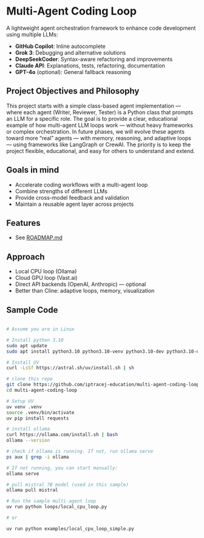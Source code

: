 # Multi-Agent Coding Loop

A lightweight agent orchestration framework to enhance code development using multiple LLMs:

- **GitHub Copilot**: Inline autocomplete
- **Grok 3**: Debugging and alternative solutions
- **DeepSeekCoder**: Syntax-aware refactoring and improvements
- **Claude API**: Explanations, tests, refactoring, documentation
- **GPT-4o** (optional): General fallback reasoning

## Project Objectives and Philosophy

This project starts with a simple class-based agent implementation — where each agent (Writer, Reviewer, Tester) is a Python class that prompts an LLM for a specific role. The goal is to provide a clear, educational example of how multi-agent LLM loops work — without heavy frameworks or complex orchestration. In future phases, we will evolve these agents toward more “real” agents — with memory, reasoning, and adaptive loops — using frameworks like LangGraph or CrewAI. The priority is to keep the project flexible, educational, and easy for others to understand and extend.

## Goals in mind

- Accelerate coding workflows with a multi-agent loop
- Combine strengths of different LLMs
- Provide cross-model feedback and validation
- Maintain a reusable agent layer across projects

## Features

- See [ROADMAP.md](ROADMAP.md)

## Approach 

- Local CPU loop (Ollama)
- Cloud GPU loop (Vast.ai)
- Direct API backends (OpenAI, Anthropic) — optional
- Better than Cline: adaptive loops, memory, visualization


## Sample Code

```bash

# Assume you are in Linux 

# Install python 3.10
sudo apt update
sudo apt install python3.10 python3.10-venv python3.10-dev python3.10-distutils

# Install UV 
curl -LsSf https://astral.sh/uv/install.sh | sh

# clone this repo
git clone https://github.com/iptracej-education/multi-agent-coding-loop
cd multi-agent-coding-loop

# Setup UV 
uv venv .venv
source .venv/bin/activate
uv pip install requests

# install ollama 
curl https://ollama.com/install.sh | bash
ollama --version

# check if ollama is running. If not, run ollama serve
ps aux | grep -i ollama

# If not running, you can start manually:
ollama serve

# pull mistral 7B model (used in this sample)
ollama pull mistral

# Run the sample multi-agent loop
uv run python loops/local_cpu_loop.py 

# or 

uv run python examples/local_cpu_loop_simple.py
```